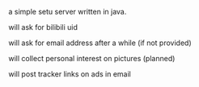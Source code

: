 a simple setu server written in java.

will ask for bilibili uid

will ask for email address after a while (if not provided)

will collect personal interest on pictures (planned)

will post tracker links on ads in email
